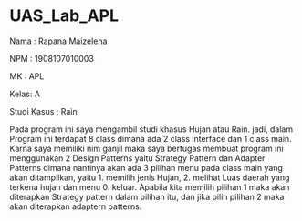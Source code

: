 # UAS_Lab_APL
Nama : Rapana Maizelena

NPM  : 1908107010003

MK   : APL

Kelas: A

Studi Kasus : Rain

Pada program ini saya mengambil studi khasus Hujan atau Rain. jadi, dalam
Program ini terdapat 8 class dimana ada 2 class interface dan 1 class main. 
Karna saya memiliki nim ganjil maka saya bertugas membuat program ini menggunakan 
2 Design Patterns yaitu Strategy Pattern dan Adapter Patterns dimana nantinya akan 
ada 3 pilihan menu pada class main yang akan ditampilkan, yaitu 1. memilih jenis Hujan, 
2. melihat Luas daerah yang terkena hujan dan menu 0. keluar.
Apabila kita memilih pilihan 1 maka akan diterapkan Strategy pattern dalam pilihan itu, 
dan jika pilih pilihan 2 maka akan diterapkan adaptern patterns. 
